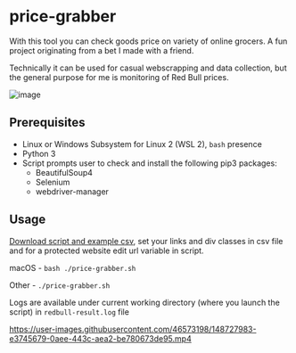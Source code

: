 # price-grabber
With this tool you can check goods price on variety of online grocers. A fun project originating from a bet I made with a friend.

Technically it can be used for casual webscrapping and data collection, but the general purpose for me is monitoring of Red Bull prices.

![image](https://user-images.githubusercontent.com/46573198/148906394-c99bce72-95e1-433a-9a53-178b664030c4.png)

## Prerequisites
- Linux or Windows Subsystem for Linux 2 (WSL 2), `bash` presence
- Python 3
- Script prompts user to check and install the following pip3 packages:
  - BeautifulSoup4
  - Selenium
  - webdriver-manager
## Usage
[Download script and example csv](https://github.com/vazome/price-grabber/releases), set your links and div classes in csv file and for a protected website edit url variable in script.

macOS - `bash ./price-grabber.sh`

Other - `./price-grabber.sh`

Logs are available under current working directory (where you launch the script) in `redbull-result.log` file

https://user-images.githubusercontent.com/46573198/148727983-e3745679-0aee-443c-aea2-be780673de95.mp4
